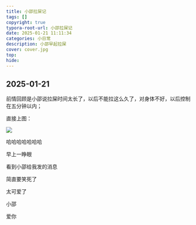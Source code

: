 ```yaml
---
title: 小邵拉屎记
tags: []
copyright: true
typora-root-url: 小邵拉屎记
date: 2025-01-21 11:11:34
categories: 小日常
description: 小邵早起拉屎
cover: cover.jpg
top:
hide:
---
```


##   2025-01-21

前情回顾是小邵说拉屎时间太长了，以后不能拉这么久了，对身体不好，以后控制在五分钟以内；

直接上图：

![](cover.jpg)

哈哈哈哈哈哈哈

早上一睁眼

看到小邵给我发的消息

简直要笑死了

太可爱了

小邵

爱你
